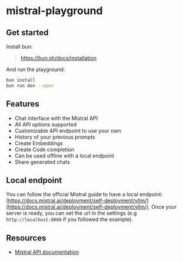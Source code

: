 # mistral-playground

## Get started

Install bun:

> https://bun.sh/docs/installation

And run the playground:

```bash
bun install
bun run dev --open
```

## Features

- Chat interface with the Mistral API
- All API options supported
- Customizable API endpoint to use your own
- History of your previous prompts
- Create Embeddings
- Create Code completion
- Can be used offline with a local endpoint
- Share generated chats

## Local endpoint

You can follow the official Mistral guide to have a local endpoint: [https://docs.mistral.ai/deployment/self-deployment/vllm/](https://docs.mistral.ai/deployment/self-deployment/vllm/).
Once your server is ready, you can set the url in the settings (e.g `http://localhost:8000` if you followed the example).

## Resources

- [Mistral API documentation](https://docs.mistral.ai/api/)

